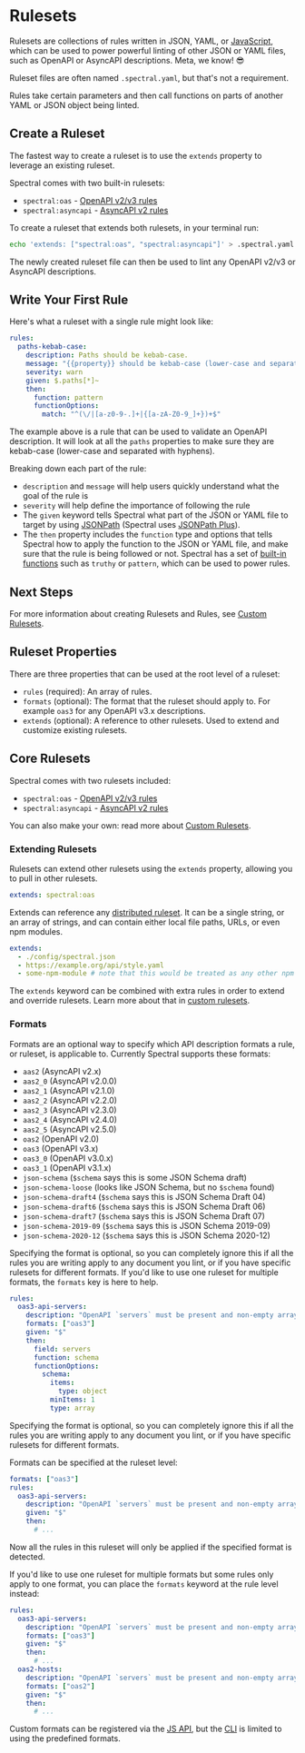 # Rulesets

Rulesets are collections of rules written in JSON, YAML, or [JavaScript](../guides/4-custom-rulesets.md#alternative-js-ruleset-format), which can be used to power powerful linting of other JSON or YAML files, such as OpenAPI or AsyncAPI descriptions. Meta, we know! 😎

Ruleset files are often named `.spectral.yaml`, but that's not a requirement.

Rules take certain parameters and then call functions on parts of another YAML or JSON object being linted.

## Create a Ruleset

The fastest way to create a ruleset is to use the `extends` property to leverage an existing ruleset.

Spectral comes with two built-in rulesets:

- `spectral:oas` - [OpenAPI v2/v3 rules](./4-openapi.md)
- `spectral:asyncapi` - [AsyncAPI v2 rules](./5-asyncapi.md)

To create a ruleset that extends both rulesets, in your terminal run:

```bash
echo 'extends: ["spectral:oas", "spectral:asyncapi"]' > .spectral.yaml
```

The newly created ruleset file can then be used to lint any OpenAPI v2/v3 or AsyncAPI descriptions.

## Write Your First Rule

Here's what a ruleset with a single rule might look like:

```yaml
rules:
  paths-kebab-case:
    description: Paths should be kebab-case.
    message: "{{property}} should be kebab-case (lower-case and separated with hyphens)"
    severity: warn
    given: $.paths[*]~
    then:
      function: pattern
      functionOptions:
        match: "^(\/|[a-z0-9-.]+|{[a-zA-Z0-9_]+})+$"
```

The example above is a rule that can be used to validate an OpenAPI description. It will look at all the `paths` properties to make sure they are kebab-case (lower-case and separated with hyphens).

Breaking down each part of the rule:

- `description` and `message` will help users quickly understand what the goal of the rule is
- `severity` will help define the importance of following the rule
- The `given` keyword tells Spectral what part of the JSON or YAML file to target by using [JSONPath](http://jsonpath.com/) (Spectral uses [JSONPath Plus](https://www.npmjs.com/package/jsonpath-plus)).
- The `then` property includes the `function` type and options that tells Spectral how to apply the function to the JSON or YAML file, and make sure that the rule is being followed or not. Spectral has a set of [built-in functions](../reference/functions.md) such as `truthy` or `pattern`, which can be used to power rules.

## Next Steps

For more information about creating Rulesets and Rules, see [Custom Rulesets](../guides/4-custom-rulesets.md).

## Ruleset Properties

There are three properties that can be used at the root level of a ruleset:

- `rules` (required): An array of rules.
- `formats` (optional): The format that the ruleset should apply to. For example `oas3` for any OpenAPI v3.x descriptions.
- `extends` (optional): A reference to other rulesets. Used to extend and customize existing rulesets.

## Core Rulesets

Spectral comes with two rulesets included:

- `spectral:oas` - [OpenAPI v2/v3 rules](./4-openapi.md)
- `spectral:asyncapi` - [AsyncAPI v2 rules](./5-asyncapi.md)

You can also make your own: read more about [Custom Rulesets](../guides/4-custom-rulesets.md).

### Extending Rulesets

Rulesets can extend other rulesets using the `extends` property, allowing you to pull in other rulesets.

```yaml
extends: spectral:oas
```

Extends can reference any [distributed ruleset](../guides/7-sharing-rulesets.md). It can be a single string, or an array of strings, and can contain either local file paths, URLs, or even npm modules.

```yaml
extends:
  - ./config/spectral.json
  - https://example.org/api/style.yaml
  - some-npm-module # note that this would be treated as any other npm package, therefore it has to be placed under node_modules and have a valid package.json.
```

The `extends` keyword can be combined with extra rules in order to extend and override rulesets. Learn more about that in [custom rulesets](../guides/4-custom-rulesets.md).

### Formats

Formats are an optional way to specify which API description formats a rule, or ruleset, is applicable to. Currently Spectral supports these formats:

- `aas2` (AsyncAPI v2.x)
- `aas2_0` (AsyncAPI v2.0.0)
- `aas2_1` (AsyncAPI v2.1.0)
- `aas2_2` (AsyncAPI v2.2.0)
- `aas2_3` (AsyncAPI v2.3.0)
- `aas2_4` (AsyncAPI v2.4.0)
- `aas2_5` (AsyncAPI v2.5.0)
- `oas2` (OpenAPI v2.0)
- `oas3` (OpenAPI v3.x)
- `oas3_0` (OpenAPI v3.0.x)
- `oas3_1` (OpenAPI v3.1.x)
- `json-schema` (`$schema` says this is some JSON Schema draft)
- `json-schema-loose` (looks like JSON Schema, but no `$schema` found)
- `json-schema-draft4` (`$schema` says this is JSON Schema Draft 04)
- `json-schema-draft6` (`$schema` says this is JSON Schema Draft 06)
- `json-schema-draft7` (`$schema` says this is JSON Schema Draft 07)
- `json-schema-2019-09` (`$schema` says this is JSON Schema 2019-09)
- `json-schema-2020-12` (`$schema` says this is JSON Schema 2020-12)

Specifying the format is optional, so you can completely ignore this if all the rules you are writing apply to any document you lint, or if you have specific rulesets for different formats. If you'd like to use one ruleset for multiple formats, the `formats` key is here to help.

```yaml
rules:
  oas3-api-servers:
    description: "OpenAPI `servers` must be present and non-empty array."
    formats: ["oas3"]
    given: "$"
    then:
      field: servers
      function: schema
      functionOptions:
        schema:
          items:
            type: object
          minItems: 1
          type: array
```

Specifying the format is optional, so you can completely ignore this if all the rules you are writing apply to any document you lint, or if you have specific rulesets for different formats.

Formats can be specified at the ruleset level:

```yaml
formats: ["oas3"]
rules:
  oas3-api-servers:
    description: "OpenAPI `servers` must be present and non-empty array."
    given: "$"
    then:
      # ...
```

Now all the rules in this ruleset will only be applied if the specified format is detected.

If you'd like to use one ruleset for multiple formats but some rules only apply to one format, you can place the `formats` keyword at the rule level instead:

```yaml
rules:
  oas3-api-servers:
    description: "OpenAPI `servers` must be present and non-empty array."
    formats: ["oas3"]
    given: "$"
    then:
      # ...
  oas2-hosts:
    description: "OpenAPI `servers` must be present and non-empty array."
    formats: ["oas2"]
    given: "$"
    then:
      # ...
```

Custom formats can be registered via the [JS API](../guides/3-javascript.md), but the [CLI](../guides/2-cli.md) is limited to using the predefined formats.
